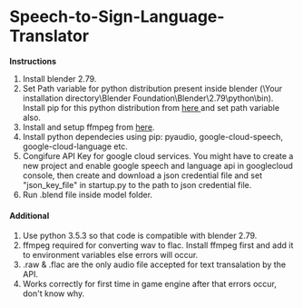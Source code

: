 # Speech-to-Sign-Language-Translator

<b>Instructions</b>
1. Install blender 2.79.
2. Set Path variable for python distribution present inside blender (\Your installation directory\Blender Foundation\Blender\2.79\python\bin). Install pip for this python distribution from <a href="https://github.com/BurntSushi/nfldb/wiki/Python-&-pip-Windows-installation#pip-install"> here </a> and set path variable also.
3. Install and setup ffmpeg from <a href="https://github.com/adaptlearning/adapt_authoring/wiki/Installing-FFmpeg">here</a>.
4. Install python dependecies using pip: pyaudio, google-cloud-speech, google-cloud-language etc.
5. Congifure API Key for google cloud services. You might have to create a new project and enable google speech and language api in googlecloud console, then create and download a json credential file and set "json_key_file" in startup.py to the path to json credential file.
6. Run .blend file inside model folder.


#### Additional
1. Use python 3.5.3 so that code is compatible with blender 2.79.
2. ffmpeg required for converting wav to flac. Install ffmpeg first and add it to environment variables else errors will occur.
3. .raw & .flac are the only audio file accepted for text transalation by the API.
4. Works correctly for first time in game engine after that errors occur, don't know why.
